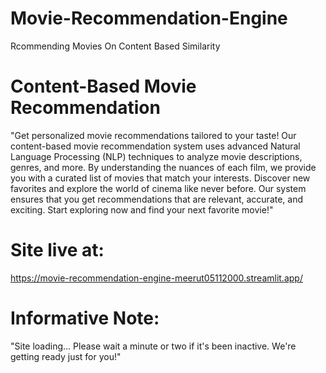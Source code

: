 # Movie-Recommendation-Engine
Rcommending Movies On Content Based Similarity



# Content-Based Movie Recommendation
"Get personalized movie recommendations tailored to your taste! Our content-based movie recommendation system uses advanced Natural Language Processing (NLP) techniques to analyze movie descriptions, genres, and more. By understanding the nuances of each film, we provide you with a curated list of movies that match your interests. Discover new favorites and explore the world of cinema like never before. Our system ensures that you get recommendations that are relevant, accurate, and exciting. Start exploring now and find your next favorite movie!"

# Site live at:
https://movie-recommendation-engine-meerut05112000.streamlit.app/

# Informative Note:
"Site loading... Please wait a minute or two if it's been inactive. We're getting ready just for you!"
